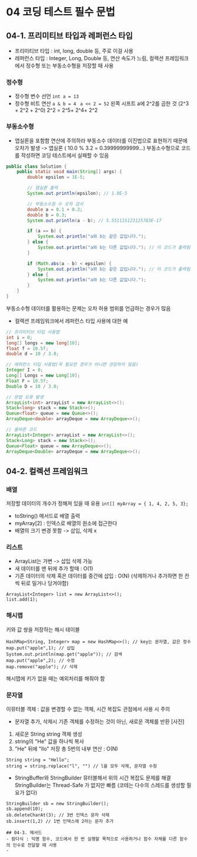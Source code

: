 ﻿# 04 코딩 테스트 필수 문법
## 04-1. 프리미티브 타입과 레퍼런스 타입
- 프리미티브 타입 : int, long, double 등, 주로 이걸 사용
- 레퍼런스 타입 : Integer, Long, Double 등, 연산 속도가 느림, 컬렉션 프레임워크에서 정수형 또는 부동소수형을 저장할 때 사용

### 정수형
- 정수형 변수 선언
`` int a = 13 ``
- 정수형 비트 연산
``a & b = 4``
`` a << 2 = 52`` 왼쪽 시프트 a에 2^2를 곱한 것
(2^3 + 2^2 + 2^0) 2^2 = 2^5+ 2^4+ 2^2
### 부동소수형
- 앱실론을 포함함 연산에 주의하라
부동소수 데이터를 이진법으로 표현하기 때문에 오차가 발생 -> 앱실론 ( 10.0 % 3.2 = 0.39999999999...)
부동소수형으로 코드를 작성하면 코딩 테스트에서 실패할 수 있음
``` java
public class Solution {
    public static void main(String[] args) {
        double epsilon = 1E-5;

        // 엡실론 출력
        System.out.println(epsilon); // 1.0E-5 

        // 부동소수점 수 오차 검사
        double a = 0.1 + 0.2;
        double b = 0.3;
        System.out.println(a - b); // 5.551115123125783E-17

        if (a == b) {
            System.out.println("a와 b는 같은 값입니다.");
        } else {
            System.out.println("a와 b는 다른 값입니다."); // 이 코드가 출력됨
        }

        if (Math.abs(a - b) < epsilon) {
            System.out.println("a와 b는 같은 값입니다."); // 이 코드가 출력됨
        } else {
            System.out.println("a와 b는 다른 값입니다.");
        }
    }
}
```
부동소수형 데이터를 활용하는 문제는 오차 허용 범위를 언급하는 경우가 많음

- 컬렉션 프레임워크에서 레퍼런스 타입 사용에 대한 예
```java
// 프리미티브 타입 사용법
int i = 0;
long[] longs = new long[10];
float f = 10.5f;
double d = 10 / 3.0;

// 레퍼런스 타입 사용법(꼭 필요한 경우가 아니면 권장하지 않음)
Integer I = 0;
Long[] Longs = new Long[10];
Float F = 10.5f;
Double D = 10 / 3.0;

// 문법 오류 발생
ArrayList<int> arrayList = new ArrayList<>();
Stack<long> stack = new Stack<>();
Queue<float> queue = new Queue<>();
ArrayDeque<double> arrayDeque = new ArrayDeque<>();

// 올바른 코드
ArrayList<Integer> arrayList = new ArrayList<>();
Stack<Long> stack = new Stack<>();
Queue<Float> queue = new ArrayDeque<>();
ArrayDeque<Double> arrayDeque = new ArrayDeque<>();
```

## 04-2. 컬렉션 프레임워크
### 배열
저장할 데이터의 개수가 정해져 있을 때 유용
`` int[] myArray = { 1, 4, 2, 5, 3}; ``
- toString() 메서드로 배열 출력
- myArray[2] : 인덱스로 배열의 원소에 접근한다
- 배열의 크기 변경 못함 -> 삽입, 삭제 x

### 리스트
- ArrayList는 가변 -> 삽입 삭제 가능
- 새 데이터를 맨 뒤에 추가 할때 : O(1)
- 기존 데이터의 삭제 혹은 데이터를 중간에 삽입 : O(N) (삭제하거나 추가하면 한 칸씩 뒤로 밀거나 당겨야함)
```
ArrayList<Integer> list = new ArrayList<>();
list.add(1);
```

### 해시맵
키와 값 쌍을 저장하는 해시 테이블
```
HashMap<String, Integer> map = new HashMap<>(); // key는 문자열, 값은 정수 
map.put("apple",1); // 삽입
System.out.println(map.get("apple")); // 검색
map.put("apple",2); // 수정
map.remove("apple"); // 삭제
```
해시맵에 키가 없을 때는 예외처리를 해줘야 함

### 문자열
이뮤터블 객체 : 값을 변경할 수 없는 객체, 시간 복잡도 관점에서 사용 시 주의
- 문자열 추가, 삭제시 기존 객체를 수정하는 것이 아닌, 새로운 객체를 반환
[사진]
1. 새로운 String string 객체 생성
2. string의 "He" 값을 하나씩 복사
3. "He" 뒤에 "llo" 저장
총 5번의 내부 연산 : O(N)
```
String string = "Hello";
string = string.replace("l", "") // l을 모두 삭제, 문자열 수정
```
- StringBuffer와 StringBuilder
뮤터블해서 위의 시간 복잡도 문제를 해결
StringBuilder는 Thread-Safe 가 없지만 빠름 (코테는 다수의 스레드를 생성할 필요가 없다)

```
StringBuilder sb = new StringBuilder();
sb.append(10);
sb.deleteCharAt(3); // 3번 인덱스 문자 삭제
sb.insert(1,2) // 1번 인덱스에 2라는 문자 추가

## 04-3. 메서드
- 람다식 : 익명 함수, 코드에서 한 번 실행할 목적으로 사용하거나 함수 자체를 다른 함수의 인수로 전달할 때 사용
- 
